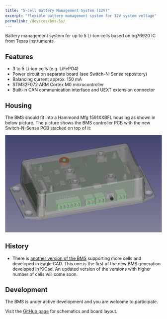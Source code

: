 ```yaml
---
title: "5-cell Battery Management System (12V)"
excerpt: "Flexible battery management system for 12V system voltage"
permalink: /devices/bms-5s/
---
```


Battery management system for up to 5 Li-ion cells based on bq76920 IC from Texas Instruments

## Features

- 3 to 5 Li-ion cells (e.g. LiFePO4)
- Power circuit on separate board (see Switch-N-Sense repository)
- Balancing current approx. 150 mA
- STM32F072 ARM Cortex M0 microcontroller
- Built-in CAN communication interface and UEXT extension connector

## Housing

The BMS should fit into a Hammond Mfg 1591XXBFL housing as shown in below picture. The picture shows the BMS controller PCB with the new Switch-N-Sense PCB stacked on top of it:

![Libre Solar BMS 5s including housing](/images/bms5s_freecad_housing.png)

## History

- There is [another version of the BMS](https://github.com/LibreSolar/BMS48V)  supporting more cells and developed in Eagle CAD. This one is the first of the new BMS generation developed in KiCad. An updated version of the versions with higher number of cells will come soon.

## Development

The BMS is under active development and you are welcome to participate.

Visit the [GitHub page](https://github.com/LibreSolar/BMS_5s) for schematics and board layout.

